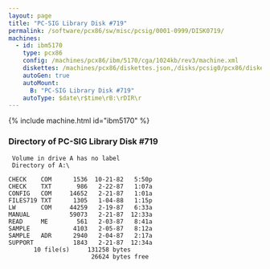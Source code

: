 ```yaml
---
layout: page
title: "PC-SIG Library Disk #719"
permalink: /software/pcx86/sw/misc/pcsig/0001-0999/DISK0719/
machines:
  - id: ibm5170
    type: pcx86
    config: /machines/pcx86/ibm/5170/cga/1024kb/rev3/machine.xml
    diskettes: /machines/pcx86/diskettes.json,/disks/pcsig0/pcx86/diskettes.json
    autoGen: true
    autoMount:
      B: "PC-SIG Library Disk #719"
    autoType: $date\r$time\rB:\rDIR\r
---
```


{% include machine.html id="ibm5170" %}

### Directory of PC-SIG Library Disk #719

     Volume in drive A has no label
     Directory of A:\

    CHECK    COM      1536  10-21-82   5:50p
    CHECK    TXT       986   2-22-87   1:07a
    CONFIG   COM     14652   2-21-87   1:01a
    FILES719 TXT      1305   1-04-88   1:15p
    LW       COM     44259   2-19-87   6:33a
    MANUAL           59073   2-21-87  12:33a
    READ     ME        561   2-03-87   8:41a
    SAMPLE            4103   2-05-87   8:12a
    SAMPLE   ADR      2940   2-04-87   2:17a
    SUPPORT           1843   2-21-87  12:34a
           10 file(s)     131258 bytes
                           26624 bytes free
